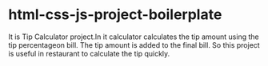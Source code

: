 # html-css-js-project-boilerplate
It is Tip Calculator project.In it calculator calculates the tip amount using the tip percentageon bill.
The tip amount is added to the final bill.
So this project is useful in restaurant to calculate the tip quickly.
